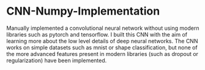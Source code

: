 # CNN-Numpy-Implementation
Manually implemented a convolutional neural network without using modern libraries such as pytorch and tensorflow. I built this CNN with the aim of learning more about the low level details of deep neural networks. The CNN works on simple datasets such as mnist or shape classification, but none of the more advanced features present in modern libraries (such as dropout or regularization) have been implemented.
